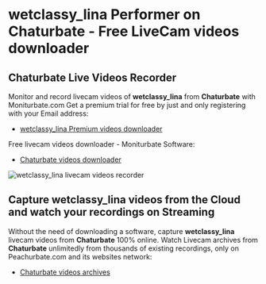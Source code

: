 # wetclassy_lina Performer on Chaturbate - Free LiveCam videos downloader

## Chaturbate Live Videos Recorder

Monitor and record livecam videos of **wetclassy_lina** from **Chaturbate** with Moniturbate.com
Get a premium trial for free by just and only registering with your Email address:
* [wetclassy_lina Premium videos downloader](https://moniturbate.com/request-demo-licence-key.html)

Free livecam videos downloader - Moniturbate Software:
* [Chaturbate videos downloader](https://moniturbate.com/moniturbate-download-software.html)

![wetclassy_lina livecam videos recorder](https://peachurnet.com/templates/moniturbate-software.png)


## Capture wetclassy_lina videos from the Cloud and watch your recordings on Streaming

Without the need of downloading a software, capture **wetclassy_lina** livecam videos from **Chaturbate** 100% online.
Watch Livecam archives from **Chaturbate** unlimitedly from thousands of existing recordings, only on Peachurbate.com and its websites network:
* [Chaturbate videos archives](https://peachurnet.com/)